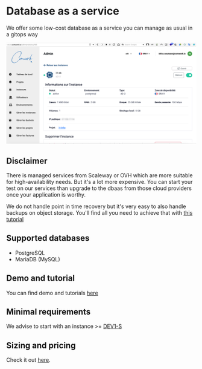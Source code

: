 # Database as a service

We offer some low-cost database as a service you can manage as usual in a gitops way

![pgsql_instance](./img/pgsql_instance.png)

## Disclaimer

There is managed services from Scaleway or OVH which are more suitable for high-availability needs. But it's a lot more expensive. You can start your test on our services than upgrade to the dbaas from those cloud providers once your application is worthy.

We do not handle point in time recovery but it's very easy to also handle backups on object storage. You'll find all you need to achieve that with [this tutorial](./tutorials/dbaas/backups.md)

## Supported databases

* PostgreSQL
* MariaDB (MySQL)

## Demo and tutorial

You can find demo and tutorials [here](./tutorials/dbaas/README.md)

## Minimal requirements

We advise to start with an instance >= [DEV1-S](./sizing_pricing.md)

## Sizing and pricing

Check it out [here](./sizing_pricing.md).
